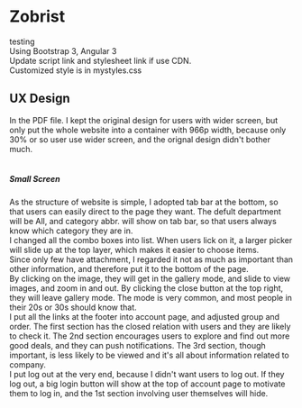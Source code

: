 # Zobrist
testing </br>
Using Bootstrap 3, Angular 3 </br>
Update script link and stylesheet link if use CDN.</br>
Customized style is in mystyles.css</br>


<h2>UX Design</h2>
In the PDF file.
I kept the original design for users with wider screen, but only put the whole website into a container with 966p width, because only 30% or so user use wider screen, and the orignal design didn't bother much.</br></br>

<h5>Small Screen</h5>
As the structure of website is simple, I adopted tab bar at the bottom, so that users can easily direct to the page they want. The defult department will be All, and category abbr. will show on tab bar, so that users always know which category they are in. </br>
I changed all the combo boxes into list. When users lick on it, a larger picker will slide up at the top layer, which makes it easier to choose items.</br>
Since only few have attachment, I regarded it not as much as important than other information, and therefore put it to the bottom of the page.</br>
By clicking on the image, they will get in the gallery mode, and slide to view images, and zoom in and out. By clicking the close button at the top right, they will leave gallery mode. The mode is very common, and most people in their 20s or 30s should know that.</br>
I put all the links at the footer into account page, and adjusted group and order. The first section has the closed relation with users and they are likely to check it. The 2nd section encourages users to explore and find out more good deals, and they can push notifications. The 3rd section, though important, is less likely to be viewed and it's all about information related to company.</br>
I put log out at the very end, because I didn't want users to log out. If they log out, a big login button will show at the top of account page to motivate them to log in, and the 1st section involving user themselves will hide.
